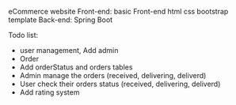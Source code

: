eCommerce website
Front-end: basic Front-end html css bootstrap template
Back-end: Spring Boot

Todo list:
- user management, Add admin
- Order
- Add orderStatus and orders tables
- Admin manage the orders (received, delivering, deliverd)
- User check their orders status (received, delivering, deliverd)
- Add rating system